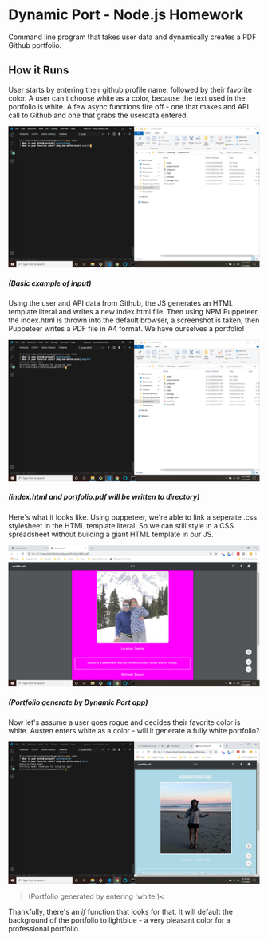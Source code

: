 # Dynamic Port - Node.js Homework

Command line program that takes user data and dynamically creates a PDF Github portfolio.


## How it Runs

User starts by entering their github profile name, followed by their favorite color.
A user can't choose white as a color, because the text used in the portfolio is white.
A few async functions fire off - one that makes and API call to Github and one that
grabs the userdata entered. 


![Image 1](/assets/scrn1.png)
##### (Basic example of input)


Using the user and API data from Github, the JS generates an HTML template literal and
writes a new index.html file. Then using NPM Puppeteer, the index.html is thrown into 
the default browser, a screenshot is taken, then Puppeteer writes a PDF file in A4 format.
We have ourselves a portfolio!


![Image 2](/assets/scrn2.png)
##### (index.html and portfolio.pdf will be written to directory)


Here's what it looks like. Using puppeteer, we're able to link a seperate .css stylesheet
in the HTML template literal. So we can still style in a CSS spreadsheet without building
a giant HTML template in our JS. 


![Image 3](/assets/scrn3.png)
##### (Portfolio generate by Dynamic Port app)


Now let's assume a user goes rogue and decides their favorite color is white. Austen enters
white as a color - will it generate a fully white portfolio?


![Image 3](/assets/scrn4.png)
>(Portfolio generated by entering 'white')<


Thankfully, there's an *if* function that looks for that. It will default the background
of the portfolio to lightblue - a very pleasant color for a professional portfolio.
